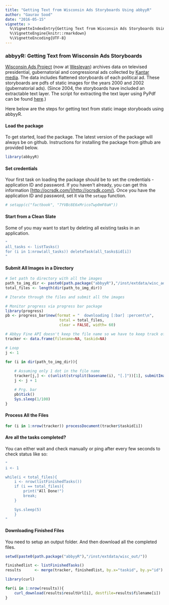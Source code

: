 ```yaml
---
title: "Getting Text from Wisconsin Ads Storyboards Using abbyyR"
author: "Gaurav Sood"
date: "2016-05-15"
vignette: >
  %\VignetteIndexEntry{Getting Text from Wisconsin Ads Storyboards Using abbyyR}
  %\VignetteEngine{knitr::rmarkdown}
  %\VignetteEncoding{UTF-8}
---
```


### abbyyR: Getting Text from Wisconsin Ads Storyboards

[Wisconsin Ads Project](http://wiscadproject.wisc.edu/download.php) (now at [Wesleyan](http://mediaproject.wesleyan.edu/)) archives data on televised presidential, gubernatorial and congressional ads collected by [Kantar media](http://www.kantarmedia.com/). The data includes flattened storyboards of each political ad. These storyboards are pdfs of static images for the years 2000 and 2002 (gubernatorial ads). (Since 2004, the storyboards have included an extractable text layer. The script for extracting the text layer using PyPdf can be found [here](https://gist.github.com/soodoku/62a3172eb1b4a55dee1a).) 

Here below are the steps for getting text from static image storyboads using abbyyR. 

#### Load the package

To get started, load the package. The latest version of the package will always be on github. Instructions for installing the package from github are provided below.



```r
library(abbyyR)
```

#### Set credentials

Your first task on loading the package should be to set the credentials - application ID and password. If you haven't already, you can get this information 
[http://ocrsdk.com/](http://ocrsdk.com/). Once you have the application ID and password, set it via the `setapp` function. 



```r
# setapp(c("factbook", "7YVBc8E6xMricoTwp0mF0aH"))
```

#### Start from a Clean Slate

Some of you may want to start by deleting all existing tasks in an application.


```r
"
all_tasks <- listTasks()
for (i in 1:nrow(all_tasks)) deleteTask(all_tasks$id[i]) 
"
```

#### Submit All Images in a Directory



```r
# Set path to directory with all the images
path_to_img_dir <- paste0(path.package("abbyyR"),"/inst/extdata/wisc_ads/")
total_files <- length(dir(path_to_img_dir))

# Iterate through the files and submit all the images

# Monitor progress via progress bar package
library(progress)
pb <- progress_bar$new(format = "  downloading [:bar] :percent\n",
					    total = total_files, 
					    clear = FALSE, width= 60)

# Abbyy Fine API doesn't keep the file name so we have to keep track of it locally
tracker <- data.frame(filename=NA, taskid=NA)

# Loop
j <- 1

for (i in dir(path_to_img_dir)){
	
	# Assuming only 1 dot in the file name
	tracker[j,] <- c(unlist(strsplit(basename(i), "[.]"))[1], submitImage(file_path=paste0(path_to_img_dir, i))$id)
	j <- j + 1

	# Prg. bar
	pb$tick()
	Sys.sleep(1/100)
}
```

#### Process All the Files


```r
for (i in 1:nrow(tracker)) processDocument(tracker$taskid[i]) 
```

#### Are all the tasks completed?

You can either wait and check manually or ping after every few seconds to check status like so:


```r
"
i <- 1

while(i < total_files){
	i <- nrow(listFinishedTasks())
	if (i == total_files){
		print("All Done!")
		break;
	}

	Sys.sleep(5)
	}
"
```

#### Downloading Finished Files

You need to setup an output folder. And then download all the completed files.


```r
setwd(paste0(path.package("abbyyR"),"/inst/extdata/wisc_out/"))

finishedlist <- listFinishedTasks()
results      <- merge(tracker, finishedlist, by.x="taskid", by.y="id")

library(curl)

for(i in 1:nrow(results)){
	curl_download(results$resultUrl[i], destfile=results$filename[i])
}
```
